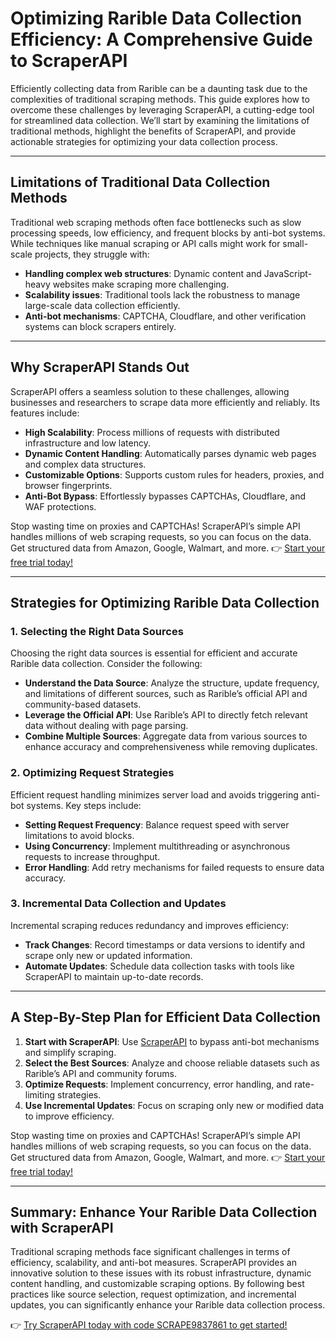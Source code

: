 # Optimizing Rarible Data Collection Efficiency: A Comprehensive Guide to ScraperAPI

Efficiently collecting data from Rarible can be a daunting task due to the complexities of traditional scraping methods. This guide explores how to overcome these challenges by leveraging ScraperAPI, a cutting-edge tool for streamlined data collection. We’ll start by examining the limitations of traditional methods, highlight the benefits of ScraperAPI, and provide actionable strategies for optimizing your data collection process.

---

## Limitations of Traditional Data Collection Methods

Traditional web scraping methods often face bottlenecks such as slow processing speeds, low efficiency, and frequent blocks by anti-bot systems. While techniques like manual scraping or API calls might work for small-scale projects, they struggle with:

- **Handling complex web structures**: Dynamic content and JavaScript-heavy websites make scraping more challenging.
- **Scalability issues**: Traditional tools lack the robustness to manage large-scale data collection efficiently.
- **Anti-bot mechanisms**: CAPTCHA, Cloudflare, and other verification systems can block scrapers entirely.

---

## Why ScraperAPI Stands Out

ScraperAPI offers a seamless solution to these challenges, allowing businesses and researchers to scrape data more efficiently and reliably. Its features include:

- **High Scalability**: Process millions of requests with distributed infrastructure and low latency.
- **Dynamic Content Handling**: Automatically parses dynamic web pages and complex data structures.
- **Customizable Options**: Supports custom rules for headers, proxies, and browser fingerprints.
- **Anti-Bot Bypass**: Effortlessly bypasses CAPTCHAs, Cloudflare, and WAF protections.

Stop wasting time on proxies and CAPTCHAs! ScraperAPI’s simple API handles millions of web scraping requests, so you can focus on the data. Get structured data from Amazon, Google, Walmart, and more. 👉 [Start your free trial today!](https://bit.ly/Scraperapi)

---

## Strategies for Optimizing Rarible Data Collection

### 1. Selecting the Right Data Sources

Choosing the right data sources is essential for efficient and accurate Rarible data collection. Consider the following:

- **Understand the Data Source**: Analyze the structure, update frequency, and limitations of different sources, such as Rarible’s official API and community-based datasets.
- **Leverage the Official API**: Use Rarible’s API to directly fetch relevant data without dealing with page parsing.
- **Combine Multiple Sources**: Aggregate data from various sources to enhance accuracy and comprehensiveness while removing duplicates.

### 2. Optimizing Request Strategies

Efficient request handling minimizes server load and avoids triggering anti-bot systems. Key steps include:

- **Setting Request Frequency**: Balance request speed with server limitations to avoid blocks.
- **Using Concurrency**: Implement multithreading or asynchronous requests to increase throughput.
- **Error Handling**: Add retry mechanisms for failed requests to ensure data accuracy.

### 3. Incremental Data Collection and Updates

Incremental scraping reduces redundancy and improves efficiency:

- **Track Changes**: Record timestamps or data versions to identify and scrape only new or updated information.
- **Automate Updates**: Schedule data collection tasks with tools like ScraperAPI to maintain up-to-date records.

---

## A Step-By-Step Plan for Efficient Data Collection

1. **Start with ScraperAPI**: Use [ScraperAPI](https://bit.ly/Scraperapi) to bypass anti-bot mechanisms and simplify scraping.
2. **Select the Best Sources**: Analyze and choose reliable datasets such as Rarible’s API and community forums.
3. **Optimize Requests**: Implement concurrency, error handling, and rate-limiting strategies.
4. **Use Incremental Updates**: Focus on scraping only new or modified data to improve efficiency.

Stop wasting time on proxies and CAPTCHAs! ScraperAPI’s simple API handles millions of web scraping requests, so you can focus on the data. Get structured data from Amazon, Google, Walmart, and more. 👉 [Start your free trial today!](https://bit.ly/Scraperapi)

---

## Summary: Enhance Your Rarible Data Collection with ScraperAPI

Traditional scraping methods face significant challenges in terms of efficiency, scalability, and anti-bot measures. ScraperAPI provides an innovative solution to these issues with its robust infrastructure, dynamic content handling, and customizable scraping options. By following best practices like source selection, request optimization, and incremental updates, you can significantly enhance your Rarible data collection process.

👉 [Try ScraperAPI today with code SCRAPE9837861 to get started!](https://bit.ly/Scraperapi)
